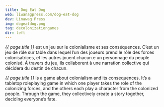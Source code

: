 ```yaml
---
title: Dog Eat Dog
web: liwanagpress.com/dog-eat-dog
dev: Linawag Press
img: dogeatdog.png
tag: decolonizationgames
dir: left
---
```

*{{ page.title }}* est un jeu sur le colonialisme et ses conséquences. C’est un jeu de rôle sur table dans lequel l’un des joueurs prend le rôle des forces colonisatrices, et les autres jouent chacun.e un personnage du peuple colonisé. À travers du jeu, ils collaborent à une narration collective qui décidera du destin de chacun.

*{{ page.title }}* is a game about colonialism and its consequences. It’s a tabletop roleplaying game in which one player takes the role of the colonizing forces, and the others each play a character from the colonized people. Through the game, they collectively create a story together, deciding everyone’s fate.

